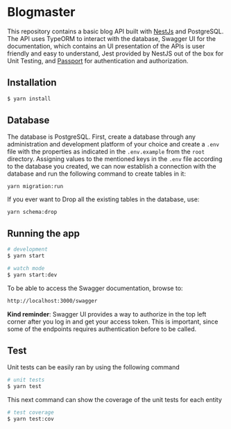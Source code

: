 # Blogmaster
This repository contains a basic blog API built with [NestJs](https://nestjs.com/) and PostgreSQL. The API uses TypeORM to interact with the database, Swagger UI for the documentation, which contains an UI presentation of the APIs is user friendly and easy to understand, Jest provided by NestJS out of the box for Unit Testing, and [Passport](https://www.passportjs.org/) for authentication and authorization.

## Installation

```bash
$ yarn install
```

## Database
The database is PostgreSQL. First, create a database through any administration and development platform of your choice and create a `.env` file with the properties as indicated in the `.env.example` from the `root` directory. Assigning values to the mentioned keys in the `.env` file according to the database you created, we can now establish a connection with the database and run the following command to create tables in it: 

`yarn migration:run`

If you ever want to Drop all the existing tables in the database, use: 

`yarn schema:drop`

## Running the app

```bash
# development
$ yarn start

# watch mode
$ yarn start:dev
```

To be able to access the Swagger documentation, browse to: 
```bash
http://localhost:3000/swagger
```
**Kind reminder**: Swagger UI provides a way to authorize in the top left corner after you log in and get your access token. This is important, since some of the endpoints requires authentication before to be called.

## Test
Unit tests can be easily ran by using the following command

```bash
# unit tests
$ yarn test
```
This next command can show the coverage of the unit tests for each entity

```bash
# test coverage
$ yarn test:cov
```

